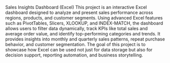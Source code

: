 Sales Insights Dashboard (Excel)
This project is an interactive Excel dashboard designed to analyze and present sales performance across regions, products, and customer segments. Using advanced Excel features such as PivotTables, Slicers, XLOOKUP, and INDEX-MATCH, the dashboard allows users to filter data dynamically, track KPIs like total sales and average order value, and identify top-performing categories and trends. It provides insights into monthly and quarterly sales patterns, repeat purchase behavior, and customer segmentation. The goal of this project is to showcase how Excel can be used not just for data storage but also for decision support, reporting automation, and business storytelling.


